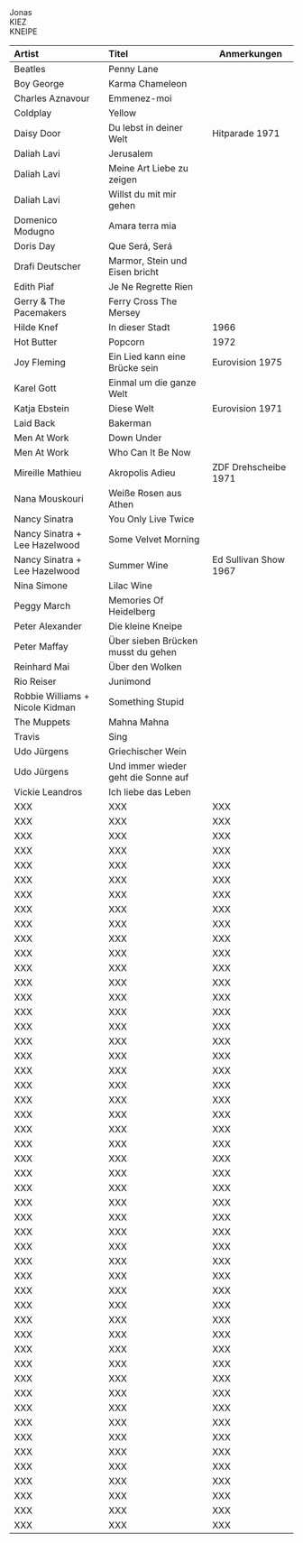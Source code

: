 
<head>
<meta charset='UTF-8'>
<link rel=stylesheet href='./reset.css'>
<style>
@font-face { font-family: 'anton-regular';  src: url( './Anton-Regular.ttf' ); }
@font-face { font-family: 'futura-heavy';   src: url( './Futura Heavy.otf' ); }
@font-face { font-family: 'bilbo-swash';    src: url( './BilboSwashCaps-Regular.ttf' ); }
@font-face { font-family: 'script-92';      src: url( './Script 92 Normal.ttf' ); }
@font-face { font-family: 'ccr';            src: url( './ClimateCrisis-Regular-VariableFont_YEAR.ttf' ); }

/* thx to https://developer.mozilla.org/en-US/docs/Web/CSS/line-height-step */
:root {
  --root-font-family:     futura-heavy;
  --artist-font-family:   futura-heavy;
  --title-font-family:    anton-regular;
  --jonas-font-family:    script-92;
  --slogan-font-family:   ccr;
  --root-font-size:       4mm;
  --td-padding-top:       calc( 0.5 * var(--root-font-size) );
  --td-shift-top:         calc( 0.5 * var(--root-font-size) );
  --artist-font-size:     calc( 1.0 * var(--root-font-size) );
  --note-font-size:       calc( 0.75 * var(--root-font-size) );
  --title-font-size:      calc( 1.2 * var(--root-font-size) );
  --jonas-font-size:      calc( 5 * var(--root-font-size) );
  --slogan-font-size:     calc( 2 * var(--root-font-size) );
  /*--card-height:          calc( 3 * var(--root-font-size) );*/
  --grid-size:            3mm;
  --root-text-color:      #333;
  --marker-color:         #f55;
  --jonas-color:          var(--marker-color);
  --slogan-color:         var(--marker-color);
  --link-color:           var(--marker-color);
  --warn-color:           hotpink;
  --column-width:         100mm; /* ### TAINT calculate from page size */
  font-family:            var(--root-font-family);
  font-size:              var(--root-font-size);
  line-height-step:       var(--grid-size); }

html, body {
  /*background-color:       #9eaeb5;*/
  /*height:                 100vh;*/
  /*width:                  100vw;*/
  padding:                0mm;
  margin:                 0mm;
  color:                  var(--root-text-color);
  /*position:               absolute;*/
  /*overflow:               hidden;*/
  /*font-size:              6mm;*/
}


table {
  /*table-layout:           fixed;*/
  /*width:                  100%;*/
  display:                flow;
  border-collapse:        collapse;
  border:                 none; }

table td,
table th {
  border:                 none; }

.page {
  display:                block flow;
  columns: 2;
  outline:                1px dotted red;
  width:                  210mm;
  height:                 297mm;
  margin:                 var(--grid-size);
  padding:                var(--grid-size); }

spacer {
  display:                block;
  min-height:             20mm; }


/*table {
  table-layout:           auto;
  width:                  100%; }
*/

td, th {
  overflow:               hidden;
  white-space:            nowrap;
  text-overflow:          ellipsis; }

th {
  display:                none; }

col:nth-child( 1 ) {
  min-width:              5% !important;
  max-width:              5% !important;
  width:                  5% !important; }

col:nth-child( 2 ) {
  min-width:              90% !important;
  max-width:              90% !important;
  width:                  90% !important; }

col:nth-child( 3 ) {
  min-width:              10mm !important;
  max-width:              10mm !important;
  width:                  10mm !important; }

td:nth-child( 1 ) {
  border-top:             1px solid red;
  position:               relative;
  top:                    calc( 0.3 * var(--root-font-size ) );
  padding-top:            calc( 0.2 * var(--root-font-size ) );
  font-family:            var(--artist-font-family);
  font-size:              var(--artist-font-size); }

td:nth-child( 2 ) {
  font-family:            var(--title-font-family);
  font-size:              var(--title-font-size); }

td:nth-child( 2 ) em {
  font-family:            var(--root-font-family);
  font-style:             normal;
  font-size:              var(--root-font-size); }

td a          { text-decoration: none; color:  var(--root-color); }
td a:link     { text-decoration: none; color:  var(--root-color); }
td a:visited  { text-decoration: none; color:  var(--root-color); }
td a:focus    { text-decoration: none; color:  var(--root-color); }
td a:hover    { text-decoration: none; color:  var(--root-color); }
td a:active   { text-decoration: none; color:  var(--root-color); }

h1, h2, h3, h4, h5, h6 {
  font-weight:            normal;
  font-family:            var(--title-font-family); }

/*-------------------------------------------*/

.hero {
  transform:              translateX( calc( 1 * var(--root-font-size) ) )
                          scale( 1.08 );
  height:                 calc( 3 * var(--root-font-size) );
  width:                  var(--column-width);
  display:                grid;
  justify-items:          start;
  justify-content:        center;
  align-items:            center;
  grid-template-columns:  1fr 1fr;
  grid-template-rows:     1fr 1fr;
  grid-template-areas:
    "jonas slogan-top"
    "jonas slogan-bottom"
    ; }

.jonas {
  position:               relative;
  top:                    calc( -1 * var(--root-font-size) );
  grid-area:              jonas;
  font-family:            var(--jonas-font-family);
  font-size:              var(--jonas-font-size);
  color:                  var(--jonas-color); }

.slogan {
  font-family:            var(--slogan-font-family);
  font-size:              var(--slogan-font-size);
  color:                  var(--slogan-color); }

.slogan-top  {
  transform:              translateX( calc( 2 * var(--root-font-size) ) )
                          scale( 1.6, 1 );
  grid-area:              slogan-top; }

.slogan-bottom  {
  grid-area:              slogan-bottom; }

/*-------------------------------------------*/

td {
  display:                block; }

td:nth-child( 2 ),
td:nth-child( 3 ) {
  display:                inline; }

td:nth-child( 3 )::before       { content:  '('; }
td:nth-child( 3 )::after        { content:  ')'; }
td:nth-child( 3 ):empty::before { content:  ''; }
td:nth-child( 3 ):empty::after  { content:  ''; }
td:nth-child( 3 ) {
  font-size:              var(--note-font-size);
  position:               relative;
  margin-left:            calc( 0.1 * var(--root-font-size ) );
  top:                    calc( 0.7 * var(--root-font-size ) ); }

tr {
  display:                block;
  width:                  var(--column-width);
  height:                 calc( 3 * var(--root-font-size) );
  break-inside:           avoid; }

td:nth-child( 2 ):not( :has( a ) ) {
  padding:                calc( 0.5 * var(--root-font-size) );
  background-color:       var(--warn-color); }

/*####################################################'*/
/*td:nth-child( 3 ) { color:  red; }*/
/*.hero           { outline: 1px solid blue; }*/
/*.jonas          { outline: 2px solid green; }*/
/*.slogan-top     { outline: 3px solid orange; }*/
/*.slogan-bottom  { outline: 3px solid orange; }*/

/*####################################################'*/

</style>
</head>


<div class=page>

<div class=hero>
  <div class=jonas>Jonas</div>
  <div class='slogan slogan-top'>KIEZ</div>
  <div class='slogan slogan-bottom'>KNEIPE</div>
  </div>


| Artist                          | Titel                                                                              | Anmerkungen           |
| :------                         | :-----                                                                             | ---------             |
| Beatles                         | [Penny Lane](https://www.youtube.com/watch?v=vfxQ1oDiEJM)                          |                       |
| Boy George                      | [Karma Chameleon](https://www.youtube.com/watch?v=JmcA9LIIXWw)                     |                       |
| Charles Aznavour                | [Emmenez-moi](https://www.youtube.com/watch?v=0OrKMaeQUx0)                         |                       |
| Coldplay                        | [Yellow](https://www.youtube.com/watch?v=yKNxeF4KMsY)                              |                       |
| Daisy Door                      | [Du lebst in deiner Welt](https://www.youtube.com/watch?v=2pM_FAkSVlM)             | Hitparade 1971        |
| Daliah Lavi                     | [Jerusalem](https://www.youtube.com/watch?v=JqiFmIJSWaI)                           |                       |
| Daliah Lavi                     | [Meine Art Liebe zu zeigen](https://www.youtube.com/watch?v=WvgyQmBxko0)           |                       |
| Daliah Lavi                     | [Willst du mit mir gehen](https://www.youtube.com/watch?v=yIRKlvhDP_w)             |                       |
| Domenico Modugno                | [Amara terra mia](https://www.youtube.com/watch?v=oRa39T_O4yU)                     |                       |
| Doris Day                       | [Que Será, Será](https://www.youtube.com/watch?v=i9nWB5XifBI)                      |                       |
| Drafi Deutscher                 | [Marmor, Stein und Eisen bricht](https://www.youtube.com/watch?v=BTmtOd4mpco)      |                       |
| Edith Piaf                      | [Je Ne Regrette Rien](https://www.youtube.com/watch?v=fpHAsb2XQOY)                 |                       |
| Gerry & The Pacemakers          | [Ferry Cross The Mersey](https://www.youtube.com/watch?v=08083BNaYcA)              |                       |
| Hilde Knef                      | [In dieser Stadt](https://www.youtube.com/watch?v=zc2ZYOrhTV4)                     | 1966                  |
| Hot Butter                      | [Popcorn](https://www.youtube.com/watch?v=YK3ZP6frAMc)                             | 1972                  |
| Joy Fleming                     | [Ein Lied kann eine Brücke sein](https://www.youtube.com/watch?v=pzDzm3gq530)      | Eurovision 1975       |
| Karel Gott                      | [Einmal um die ganze Welt](https://www.youtube.com/watch?v=gHEa2Oyo1bY)            |                       |
| Katja Ebstein                   | [Diese Welt](https://www.youtube.com/watch?v=u0lg1LcfHBQ)                          | Eurovision 1971       |
| Laid Back                       | [Bakerman](https://www.youtube.com/watch?v=yByP88jUQH4)                            |                       |
| Men At Work                     | [Down Under](https://www.youtube.com/watch?v=XfR9iY5y94s)                          |                       |
| Men At Work                     | [Who Can It Be Now](https://www.youtube.com/watch?v=SECVGN4Bsgg)                   |                       |
| Mireille Mathieu                | [Akropolis Adieu](https://www.youtube.com/watch?v=NeNs4UPoFTA)                     | ZDF Drehscheibe 1971  |
| Nana Mouskouri                  | [Weiße Rosen aus Athen](https://www.youtube.com/watch?v=ZpJiKL4N3V0)               |                       |
| Nancy Sinatra                   | [You Only Live Twice](https://www.youtube.com/watch?v=Z6D6ObD9cMY)                 |                       |
| Nancy Sinatra + Lee Hazelwood   | [Some Velvet Morning](https://www.youtube.com/watch?v=670YMraVnyk)                 |                       |
| Nancy Sinatra + Lee Hazelwood   | [Summer Wine](https://www.youtube.com/watch?v=nbtKHrI-OAs)                         | Ed Sullivan Show 1967 |
| Nina Simone                     | [Lilac Wine](https://www.youtube.com/watch?v=LT38CIgRse4)                          |                       |
| Peggy March                     | [Memories Of Heidelberg](https://www.youtube.com/watch?v=4tB9FNZxB6g)              |                       |
| Peter Alexander                 | [Die kleine Kneipe](https://www.youtube.com/watch?v=A10I_3e8B_I)                   |                       |
| Peter Maffay                    | [Über sieben Brücken musst du gehen](https://www.youtube.com/watch?v=eKwl5HclBeQ)  |                       |
| Reinhard Mai                    | [Über den Wolken](https://www.youtube.com/watch?v=fZMFF8QH3ew)                     |                       |
| Rio Reiser                      | [Junimond](https://www.youtube.com/watch?v=X6VIYLmS6vM)                            |                       |
| Robbie Williams + Nicole Kidman | [Something Stupid](https://www.youtube.com/watch?v=f43nR8Wu_1Y)                    |                       |
| The Muppets                     | [Mahna Mahna](https://www.youtube.com/watch?v=zb47CstE7R4)                         |                       |
| Travis                          | [Sing](https://www.youtube.com/watch?v=eYO1-gGWJyo)                                |                       |
| Udo Jürgens                     | [Griechischer Wein](https://www.youtube.com/watch?v=eKveb4BjK_c)                   |                       |
| Udo Jürgens                     | [Und immer wieder geht die Sonne auf](https://www.youtube.com/watch?v=s06hmLSxNFM) |                       |
| Vickie Leandros                 | [Ich liebe das Leben](https://www.youtube.com/watch?v=7_FsW8RPCTc)                 |                       |
| XXX                             | XXX                                                                                | XXX                      |
| XXX                             | XXX                                                                                | XXX                      |
| XXX                             | XXX                                                                                | XXX                      |
| XXX                             | XXX                                                                                | XXX                      |
| XXX                             | XXX                                                                                | XXX                      |
| XXX                             | XXX                                                                                | XXX                      |
| XXX                             | XXX                                                                                | XXX                      |
| XXX                             | XXX                                                                                | XXX                      |
| XXX                             | XXX                                                                                | XXX                      |
| XXX                             | XXX                                                                                | XXX                      |
| XXX                             | XXX                                                                                | XXX                      |
| XXX                             | XXX                                                                                | XXX                      |
| XXX                             | XXX                                                                                | XXX                      |
| XXX                             | XXX                                                                                | XXX                      |
| XXX                             | XXX                                                                                | XXX                      |
| XXX                             | XXX                                                                                | XXX                      |
| XXX                             | XXX                                                                                | XXX                      |
| XXX                             | XXX                                                                                | XXX                      |
| XXX                             | XXX                                                                                | XXX                      |
| XXX                             | XXX                                                                                | XXX                      |
| XXX                             | XXX                                                                                | XXX                      |
| XXX                             | XXX                                                                                | XXX                      |
| XXX                             | XXX                                                                                | XXX                      |
| XXX                             | XXX                                                                                | XXX                      |
| XXX                             | XXX                                                                                | XXX                      |
| XXX                             | XXX                                                                                | XXX                      |
| XXX                             | XXX                                                                                | XXX                      |
| XXX                             | XXX                                                                                | XXX                      |
| XXX                             | XXX                                                                                | XXX                      |
| XXX                             | XXX                                                                                | XXX                      |
| XXX                             | XXX                                                                                | XXX                      |
| XXX                             | XXX                                                                                | XXX                      |
| XXX                             | XXX                                                                                | XXX                      |
| XXX                             | XXX                                                                                | XXX                      |
| XXX                             | XXX                                                                                | XXX                      |
| XXX                             | XXX                                                                                | XXX                      |
| XXX                             | XXX                                                                                | XXX                      |
| XXX                             | XXX                                                                                | XXX                      |
| XXX                             | XXX                                                                                | XXX                      |
| XXX                             | XXX                                                                                | XXX                      |
| XXX                             | XXX                                                                                | XXX                      |
| XXX                             | XXX                                                                                | XXX                      |
| XXX                             | XXX                                                                                | XXX                      |
| XXX                             | XXX                                                                                | XXX                      |
| XXX                             | XXX                                                                                | XXX                      |
| XXX                             | XXX                                                                                | XXX                      |
| XXX                             | XXX                                                                                | XXX                      |
| XXX                             | XXX                                                                                | XXX                      |
| XXX                             | XXX                                                                                | XXX                      |
| XXX                             | XXX                                                                                | XXX                      |

</div>
<spacer></spacer>

<script>
const log = console.log;
const $   = document.querySelector.bind( document );

//----------------------------------------------------------------------------------------------------------
const show_height = ( selector ) => {
  const element   = $( selector );
  // const height_px = element.clientHeight;
  // thx to https://www.stevefenton.co.uk/blog/2021/07/how-to-get-accurate-element-width-as-a-floating-point-number/
  const height_px = element.getBoundingClientRect().height;
  const height_mm = CSS.px( height_px ).to( 'mm' ).value.toFixed( 1 );
  log( `${selector}: ${height_px} px = ${height_mm} mm`, element );
}

//----------------------------------------------------------------------------------------------------------
const get_css_variable = ( name ) => {
  return getComputedStyle( $( ':root' ) ).getPropertyValue( name ); }

//----------------------------------------------------------------------------------------------------------
for ( let nr = 1; nr < 12; nr++ ){
  show_height( `tr:nth-child( ${nr} )` ); }
log( get_css_variable( '--root-color'       ) );
log( get_css_variable( '--root-font-size'   ) );
log( get_css_variable( '--artist-font-size' ) );
log( get_css_variable( '--title-font-size'  ) );
log( get_css_variable( '--jonas-font-size'  ) );
log( get_css_variable( '--card-height'      ) );
</script>